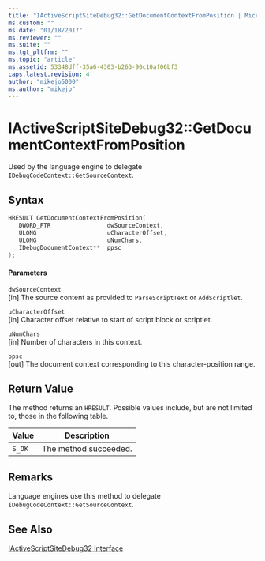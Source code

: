 ```yaml
---
title: "IActiveScriptSiteDebug32::GetDocumentContextFromPosition | Microsoft Docs"
ms.custom: ""
ms.date: "01/18/2017"
ms.reviewer: ""
ms.suite: ""
ms.tgt_pltfrm: ""
ms.topic: "article"
ms.assetid: 53348dff-35a6-4303-b263-90c10af06bf3
caps.latest.revision: 4
author: "mikejo5000"
ms.author: "mikejo"
---
```

# IActiveScriptSiteDebug32::GetDocumentContextFromPosition
Used by the language engine to delegate `IDebugCodeContext::GetSourceContext`.  
  
## Syntax  
  
```cpp
HRESULT GetDocumentContextFromPosition(  
   DWORD_PTR                dwSourceContext,  
   ULONG                    uCharacterOffset,  
   ULONG                    uNumChars,  
   IDebugDocumentContext**  ppsc  
);  
```  
  
#### Parameters  
 `dwSourceContext`  
 [in] The source content as provided to `ParseScriptText` or `AddScriptlet`.  
  
 `uCharacterOffset`  
 [in] Character offset relative to start of script block or scriptlet.  
  
 `uNumChars`  
 [in] Number of characters in this context.  
  
 `ppsc`  
 [out] The document context corresponding to this character-position range.  
  
## Return Value  
 The method returns an `HRESULT`. Possible values include, but are not limited to, those in the following table.  
  
|Value|Description|  
|-----------|-----------------|  
|`S_OK`|The method succeeded.|  
  
## Remarks  
 Language engines use this method to delegate `IDebugCodeContext::GetSourceContext`.  
  
## See Also  
 [IActiveScriptSiteDebug32 Interface](../../winscript/reference/iactivescriptsitedebug32-interface.md)